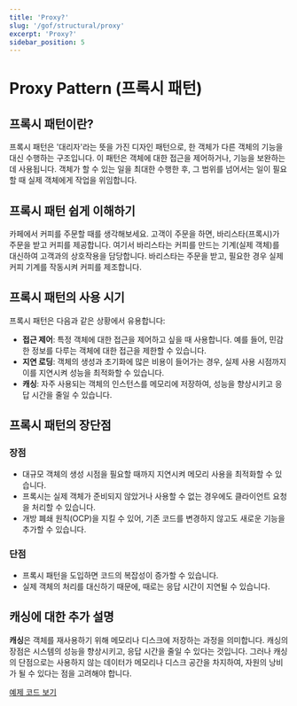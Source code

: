 ```yaml
---
title: 'Proxy?'
slug: '/gof/structural/proxy'
excerpt: 'Proxy?'
sidebar_position: 5
---
```


# Proxy Pattern (프록시 패턴)

## 프록시 패턴이란?

프록시 패턴은 '대리자'라는 뜻을 가진 디자인 패턴으로, 한 객체가 다른 객체의 기능을 대신 수행하는 구조입니다. 이 패턴은 객체에 대한 접근을 제어하거나, 기능을 보완하는 데 사용됩니다. 객체가 할 수 있는 일을 최대한 수행한 후, 그 범위를 넘어서는 일이 필요할 때 실제 객체에게 작업을 위임합니다.

## 프록시 패턴 쉽게 이해하기

카페에서 커피를 주문할 때를 생각해보세요. 고객이 주문을 하면, 바리스타(프록시)가 주문을 받고 커피를 제공합니다. 여기서 바리스타는 커피를 만드는 기계(실제 객체)를 대신하여 고객과의 상호작용을 담당합니다. 바리스타는 주문을 받고, 필요한 경우 실제 커피 기계를 작동시켜 커피를 제조합니다.

## 프록시 패턴의 사용 시기

프록시 패턴은 다음과 같은 상황에서 유용합니다:

- **접근 제어**: 특정 객체에 대한 접근을 제어하고 싶을 때 사용합니다. 예를 들어, 민감한 정보를 다루는 객체에 대한 접근을 제한할 수 있습니다.
- **지연 로딩**: 객체의 생성과 초기화에 많은 비용이 들어가는 경우, 실제 사용 시점까지 이를 지연시켜 성능을 최적화할 수 있습니다.
- **캐싱**: 자주 사용되는 객체의 인스턴스를 메모리에 저장하여, 성능을 향상시키고 응답 시간을 줄일 수 있습니다.

## 프록시 패턴의 장단점

### 장점

- 대규모 객체의 생성 시점을 필요할 때까지 지연시켜 메모리 사용을 최적화할 수 있습니다.
- 프록시는 실제 객체가 준비되지 않았거나 사용할 수 없는 경우에도 클라이언트 요청을 처리할 수 있습니다.
- 개방 폐쇄 원칙(OCP)을 지킬 수 있어, 기존 코드를 변경하지 않고도 새로운 기능을 추가할 수 있습니다.

### 단점

- 프록시 패턴을 도입하면 코드의 복잡성이 증가할 수 있습니다.
- 실제 객체의 처리를 대신하기 때문에, 때로는 응답 시간이 지연될 수 있습니다.

## 캐싱에 대한 추가 설명

**캐싱**은 객체를 재사용하기 위해 메모리나 디스크에 저장하는 과정을 의미합니다. 캐싱의 장점은 시스템의 성능을 향상시키고, 응답 시간을 줄일 수 있다는 것입니다. 그러나 캐싱의 단점으로는 사용하지 않는 데이터가 메모리나 디스크 공간을 차지하여, 자원의 낭비가 될 수 있다는 점을 고려해야 합니다.

[예제 코드 보기](https://github.com/jjunhaa0211/ADPattern-Swift/tree/main/GoF-ProxyPattern)